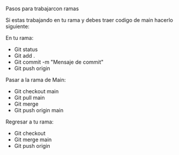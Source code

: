 Pasos para trabajarcon ramas

Si estas trabajando en tu rama y debes traer codigo de main hacerlo siguiente:

En tu rama:
- Git status
- Git add .
- Git commit -m "Mensaje de commit"
- Git push origin <nombre-de-tu-rama>

Pasar a la rama de Main:
- Git checkout main
- Git pull main
- Git merge <nombre-de-tu-rama>
- Git push origin main

Regresar a tu rama:
- Git checkout <nombre-de-tu-rama>
- Git merge main
- Git push origin <nombre-de-tu-rama>